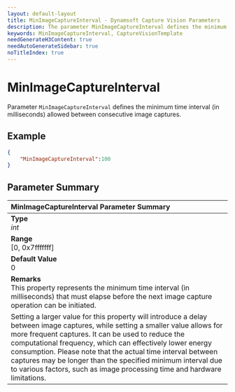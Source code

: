 ```yaml
---
layout: default-layout
title: MinImageCaptureInterval - Dynamsoft Capture Vision Parameters
description: The parameter MinImageCaptureInterval defines the minimum time interval (in milliseconds) allowed between consecutive image captures.
keywords: MinImageCaptureInterval, CaptureVisionTemplate
needGenerateH3Content: true
needAutoGenerateSidebar: true
noTitleIndex: true
---
```


# MinImageCaptureInterval

Parameter `MinImageCaptureInterval` defines the minimum time interval (in milliseconds) allowed between consecutive image captures.

## Example

```json
{
    "MinImageCaptureInterval":100
}
```

## Parameter Summary

| MinImageCaptureInterval Parameter Summary |
| :------------- |
| **Type**<br>*int* |
| **Range**<br>[0, 0x7fffffff] |
| **Default Value**<br>0 |
| **Remarks**<br>This property represents the minimum time interval (in milliseconds) that must elapse before the next image capture operation can be initiated.
Setting a larger value for this property will introduce a delay between image captures, while setting a smaller value allows for more frequent captures. It can be used to reduce the computational frequency, which can effectively lower energy consumption. Please note that the actual time interval between captures may be longer than the specified minimum interval due to various factors, such as image processing time and hardware limitations.|
